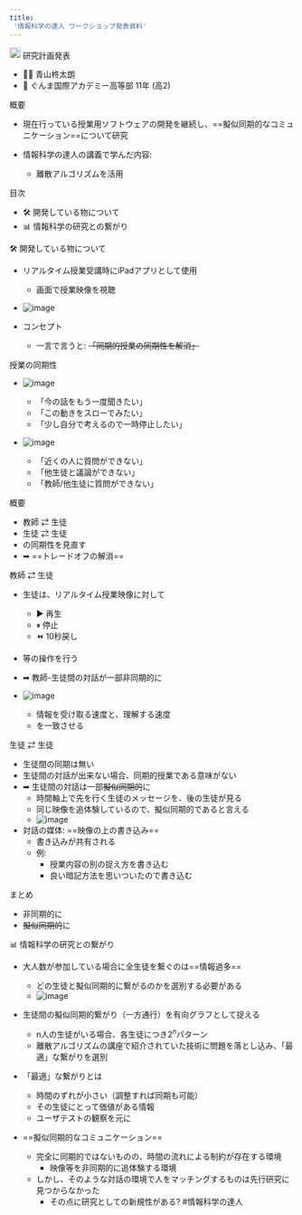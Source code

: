```yaml
---
title:
 '情報科学の達人 ワークショップ発表資料'
---
```



<img src='https://scrapbox.io/api/pages/blu3mo/情報科学の達人/icon' alt='/blu3mo/情報科学の達人.icon' height="19.5"/> 研究計画発表
- 🙋‍♂️ 青山柊太朗
- 🏫 ぐんま国際アカデミー高等部 11年 (高2)

概要
- 現在行っている授業用ソフトウェアの開発を継続し、==擬似同期的なコミュニケーション==について研究

- 情報科学の達人の講義で学んだ内容:
    - 離散アルゴリズムを活用

目次
- 🛠  開発している物について
- 📊  情報科学の研究との繋がり

🛠  開発している物について
- リアルタイム授業受講時にiPadアプリとして使用
    - 画面で授業映像を視聴
- ![image](https://gyazo.com/4eef6588d336bb0a082d1106888f4291/thumb/1000)

- コンセプト
    - 一言で言うと: ~~「同期的授業の同期性を解消」~~

授業の同期性
- ![image](https://gyazo.com/8372bb6f4f0f4a4633e841dd137af24d/thumb/1000)
    - 「今の話をもう一度聞きたい」
    - 「この動きをスローでみたい」
    - 「少し自分で考えるので一時停止したい」

- ![image](https://gyazo.com/7731771fd225b9d1fca418a768fb6da4/thumb/1000)
    - 「近くの人に質問ができない」
    - 「他生徒と議論ができない」
    - 「教師/他生徒に質問ができない」

概要
- 教師 ⇄ 生徒
- 生徒 ⇄ 生徒
- の同期性を見直す
- ➡︎ ==トレードオフの解消==

教師 ⇄ 生徒
- 生徒は、リアルタイム授業映像に対して
    - ▶️️ 再生
    - ⏸ 停止
    - ⏪ 10秒戻し
- 等の操作を行う
- ➡︎ 教師-生徒間の対話が一部非同期的に

- ![image](https://gyazo.com/47683cf78d0ad6d46f966722369a9708/thumb/1000)
    - 情報を受け取る速度と、理解する速度
    - を一致させる

生徒 ⇄ 生徒
- 生徒間の同期は無い
- 生徒間の対話が出来ない場合、同期的授業である意味がない
- ➡︎ 生徒間の対話は一部~~擬似同期的~~に
    - 時間軸上で先を行く生徒のメッセージを、後の生徒が見る
    - 同じ映像を追体験しているので、擬似同期的であると言える
    - ![image](https://gyazo.com/07e405a741213198a374684bc86fed41/thumb/1000)
- 対話の媒体: ==映像の上の書き込み==
    - 書き込みが共有される
    - 例:
        - 授業内容の別の捉え方を書き込む
        - 良い暗記方法を思いついたので書き込む

まとめ
- 非同期的に
- ~~擬似同期的~~に

📊  情報科学の研究との繋がり
- 大人数が参加している場合に全生徒を繋ぐのは==情報過多==
    - どの生徒と擬似同期的に繋がるのかを選別する必要がある
    - ![image](https://gyazo.com/07e405a741213198a374684bc86fed41/thumb/1000)
- 生徒間の擬似同期的繋がり（一方通行）を有向グラフとして捉える
    - n人の生徒がいる場合、各生徒につき$2^n$パターン
    - 離散アルゴリズムの講座で紹介されていた技術に問題を落とし込み、「最適」な繋がりを選別
- 「最適」な繋がりとは
    - 時間のずれが小さい（調整すれば同期も可能）
    - その生徒にとって価値がある情報
    - ユーザテストの観察を元に

- ==擬似同期的なコミュニケーション==
    - 完全に同期的ではないものの、時間の流れによる制約が存在する環境
        - 映像等を非同期的に追体験する環境
    - しかし、そのような対話の環境で人をマッチングするものは先行研究に見つからなかった
        - その点に研究としての新規性がある?
#情報科学の達人
